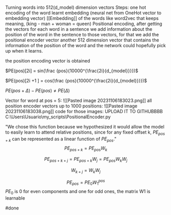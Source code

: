 Turning words into 512(d_model) dimension vectors
Steps:
	one hot encoding of the word
	learnt embedding (neural net from OneHot vector to embedding vector) [[Embedding]] of the words like word2vec that keeps meaning, (king - man + woman = queen)
Positional encoding, after getting the vectors for each word in a sentence we add information about the position of the word in the sentence to those vectors, for that we add the positional encoder vector another 512 dimension vector that contains the information of the position of the word and the network could hopefully pick up when it learns.

the position encoding vector is obtained

$PE(pos)[2i] = sin(\frac {pos}{10000^{\frac{2i}{d_{model}}}})$

$PE(pos)[2i +1 ] = cos(\frac {pos}{10000^{\frac{2i}{d_{model}}}})$

$PE(pos + \Delta) - PE(pos) \not = PE(\Delta)$


Vector for word at pos = 5:
![[Pasted image 20231106183023.png]]
all position encoder vectors up to 1000 positions:
![[Pasted image 20231106183038.png]]
code for those images: UPLOAD IT TO GITHUBBBB
C:\Users\Usuario\my_scripts\PositionalEncoder.py

"We chose this function because we hypothesized it would allow the model to easily learn to attend relative positions, since for any fixed offset k, $PE_{pos+k}$  can be represented as a linear function of  $PE_{pos}$."
$$
PE_{pos + k} = PE_{pos} W_k
$$


$$
PE_{pos+k+j} = PE_{pos+k}W_j = PE_{pos}W_kW_j
$$


$$
W_{k+j} = W_kW_j
$$

$$
PE_{pos} = PE_0 W_1^{pos}
$$
$PE_0$ is 0 for even components and one for odd ones, the matrix W1 is learnable

#done 

